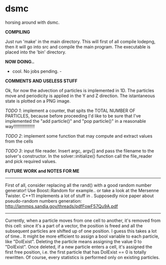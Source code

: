 # dsmc
horsing around with dsmc.

**COMPILING**

Just run 'make' in the main directory.
This will first of all compile lodepng, then it will go into src and compile 
the main program.
The executable is placed into the 'bin' directory.


**NOW DOING..**

- cool. No jobs pending. -

**COMMENTS AND USELESS STUFF**

Ok, for now the advection of particles is implemented in 1D.
The particles move and periodicity is applied in the Y and Z direction.
The istantaneous state is plotted on a PNG image.

*TODO 1*: implement a counter, that spits the TOTAL NUMBER OF PARTICLES,
          because before proceeding I'd like to be sure that I've 
          implemented the "add particle()" and "pop particle()" in a 
          reasonable way!!!!!!!!!!!!!!!!!

*TODO 2*: implement some function that may compute and extract values from 
          the cells

*TODO 3*: input file reader. Insert argc, argv[] and pass the filename to
          the solver's constructor. In the solver::initialize() function
          call the file_reader and pick required values.

**FUTURE WORK and NOTES FOR ME**

---

First of all, consider replacing all the rand() with a good random number
generator!
Use Boost::Random for example.. or take a look at the Mersenne Twister.
C++11 implements a lot of stuff in <random>.
Supposedly nice paper about pseudo-random numbers generation: 
http://lammps.sandia.gov/threads/pdfFowF57Qu9A.pdf

---

Currently, when a particle moves from one cell to another, it's removed 
from this cell: since it's a part of a vector, the position is freed and 
all the subsequent particles are shifted up of one position.
I guess this takes a lot of time.. It might be more efficient to assign 
a bool variable to each particle, like "DoIExist". Deleting the particle
means assigning the value 0 to "DoIExist".
Once deleted, if a new particle enters a cell, it's assigned the first
free position, i.e. the first particle that has DoIExist == 0 is totally
rewritten.
Of course, every statistics is performed only on existing particles.
